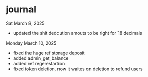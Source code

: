 # journal


Sat March 8, 2025
- updated the shit dedcution amouts to be right for 18 decimals

Monday March 10, 2025
- fixed the huge ref storage deposit
- added admin_get_balance
- added ref regerestartion
- fixed token deletion, now it waites on deletion to refund users
